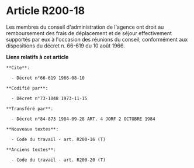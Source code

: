 # Article R200-18

Les membres du conseil d'administration de l'agence ont droit au remboursement des frais de déplacement et de séjour
effectivement supportés par eux à l'occasion des réunions du conseil, conformément aux dispositions du décret n. 66-619 du 10
août 1966.

**Liens relatifs à cet article**

	**Cite**:

	  - Décret n°66-619 1966-08-10

	**Codifié par**:

	  - Décret n°73-1048 1973-11-15

	**Transféré par**:

	  - Décret n°84-873 1984-09-28 ART. 4 JORF 2 OCTOBRE 1984

	**Nouveaux textes**:

	  - Code du travail - art. R200-16 (T)

	**Anciens textes**:

	  - Code du travail - art. R200-20 (T)
